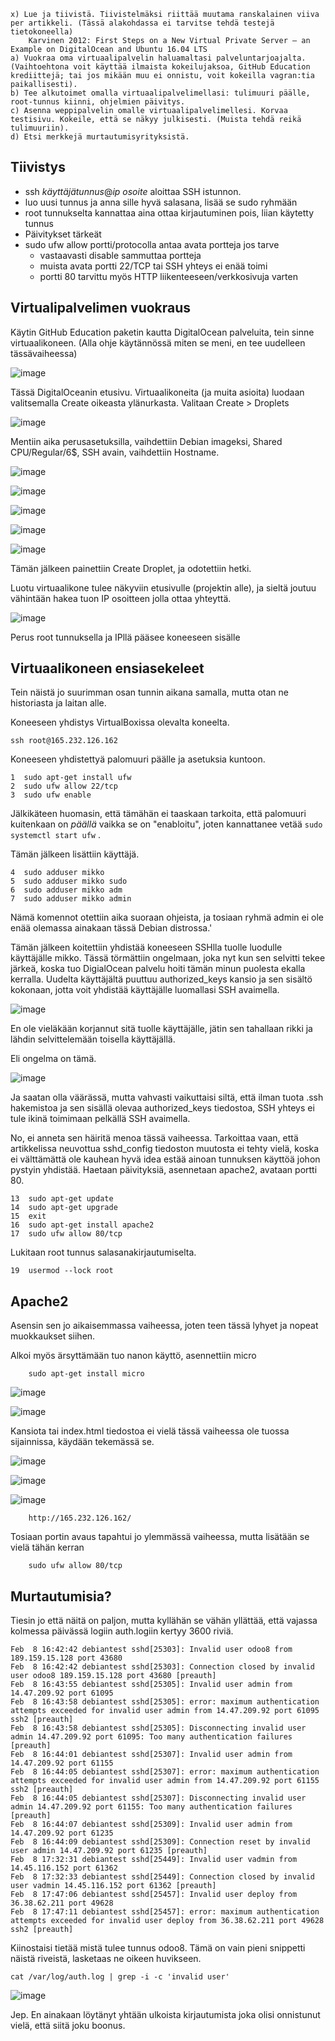     
    x) Lue ja tiivistä. Tiivistelmäksi riittää muutama ranskalainen viiva per artikkeli. (Tässä alakohdassa ei tarvitse tehdä testejä tietokoneella)
        Karvinen 2012: First Steps on a New Virtual Private Server – an Example on DigitalOcean and Ubuntu 16.04 LTS
    a) Vuokraa oma virtuaalipalvelin haluamaltasi palveluntarjoajalta. (Vaihtoehtona voit käyttää ilmaista kokeilujaksoa, GitHub Education krediittejä; tai jos mikään muu ei onnistu, voit kokeilla vagran:tia paikallisesti).
    b) Tee alkutoimet omalla virtuaalipalvelimellasi: tulimuuri päälle, root-tunnus kiinni, ohjelmien päivitys.
    c) Asenna weppipalvelin omalle virtuaalipalvelimellesi. Korvaa testisivu. Kokeile, että se näkyy julkisesti. (Muista tehdä reikä tulimuuriin).
    d) Etsi merkkejä murtautumisyrityksistä.


## Tiivistys

- ssh _käyttäjätunnus_@_ip osoite_ aloittaa SSH istunnon.
- luo uusi tunnus ja anna sille hyvä salasana, lisää se sudo ryhmään
- root tunnukselta kannattaa aina ottaa kirjautuminen pois, liian käytetty tunnus
- Päivitykset tärkeät
- sudo ufw allow portti/protocolla antaa avata portteja jos tarve
    - vastaavasti disable sammuttaa portteja
    - muista avata portti 22/TCP tai SSH yhteys ei enää toimi
    - portti 80 tarvittu myös HTTP liikenteeseen/verkkosivuja varten


## Virtualipalvelimen vuokraus

Käytin GitHub Education paketin kautta DigitalOcean palveluita, tein sinne virtuaalikoneen. (Alla ohje käytännössä miten se meni, en tee uudelleen tässävaiheessa)

![image](https://user-images.githubusercontent.com/122888695/217696642-5dffb9da-8bd4-4188-b855-89ffa4d828d3.png)

Tässä DigitalOceanin etusivu. Virtuaalikoneita (ja muita asioita) luodaan valitsemalla Create oikeasta ylänurkasta. Valitaan Create > Droplets

![image](https://user-images.githubusercontent.com/122888695/217696773-5043539f-af2c-402b-a6b6-d68701d1a205.png)

Mentiin aika perusasetuksilla, vaihdettiin Debian imageksi, Shared CPU/Regular/6$, SSH avain, vaihdettiin Hostname.

![image](https://user-images.githubusercontent.com/122888695/217697053-0c798a26-c842-4617-ad84-64de9af1e5eb.png)

![image](https://user-images.githubusercontent.com/122888695/217697098-5fa417b9-9a4e-4c38-9e2a-fbf90876542c.png)

![image](https://user-images.githubusercontent.com/122888695/217697133-a3eb192c-96cf-4213-962f-5f63c0d0c0dc.png)

![image](https://user-images.githubusercontent.com/122888695/217697164-1dccba89-645d-401d-8dbf-ce0a14a124a2.png)

![image](https://user-images.githubusercontent.com/122888695/217697277-6c71c0bf-8171-4e86-abf6-29db888a3eb5.png)

Tämän jälkeen painettiin Create Droplet, ja odotettiin hetki.

Luotu virtuaalikone tulee näkyviin etusivulle (projektin alle), ja sieltä joutuu vähintään hakea tuon IP osoitteen jolla ottaa yhteyttä.

![image](https://user-images.githubusercontent.com/122888695/217697633-4f0c836f-0553-4b58-9796-8041417bb36e.png)

Perus root tunnuksella ja IPllä pääsee koneeseen sisälle


## Virtuaalikoneen ensiasekeleet

Tein näistä jo suurimman osan tunnin aikana samalla, mutta otan ne historiasta ja laitan alle.

Koneeseen yhdistys VirtualBoxissa olevalta koneelta.

    ssh root@165.232.126.162
    
Koneeseen yhdistettyä palomuuri päälle ja asetuksia kuntoon.

    1  sudo apt-get install ufw
    2  sudo ufw allow 22/tcp
    3  sudo ufw enable

Jälkikäteen huomasin, että tämähän ei taaskaan tarkoita, että palomuuri kuitenkaan on _päällä_ vaikka se on "enabloitu", joten kannattanee vetää `sudo systemctl start ufw` .

Tämän jälkeen lisättiin käyttäjä.

    4  sudo adduser mikko
    5  sudo adduser mikko sudo
    6  sudo adduser mikko adm
    7  sudo adduser mikko admin

Nämä komennot otettiin aika suoraan ohjeista, ja tosiaan ryhmä admin ei ole enää olemassa ainakaan tässä Debian distrossa.'

Tämän jälkeen koitettiin yhdistää koneeseen SSHlla tuolle luodulle käyttäjälle mikko. 
Tässä törmättiin ongelmaan, joka nyt kun sen selvitti tekee järkeä, koska tuo DigialOcean palvelu hoiti tämän minun puolesta ekalla kerralla. 
Uudelta käyttäjältä puuttuu authorized_keys kansio ja sen sisältö kokonaan, jotta voit yhdistää käyttäjälle luomallasi SSH avaimella.

![image](https://user-images.githubusercontent.com/122888695/217700112-e09d2999-64d4-484d-94be-7520378ceb7c.png)

En ole vieläkään korjannut sitä tuolle käyttäjälle, jätin sen tahallaan rikki ja lähdin selvittelemään toisella käyttäjällä.

Eli ongelma on tämä.

![image](https://user-images.githubusercontent.com/122888695/217701081-53104f32-b7bf-461c-9716-21764d2ad713.png)

Ja saatan olla väärässä, mutta vahvasti vaikuttaisi siltä, että ilman tuota .ssh hakemistoa ja sen sisällä olevaa authorized_keys tiedostoa, SSH yhteys ei tule ikinä toimimaan pelkällä SSH avaimella.

No, ei anneta sen häiritä menoa tässä vaiheessa. Tarkoittaa vaan, että artikkelissa neuvottua sshd_config tiedoston muutosta ei tehty vielä, koska ei välttämättä ole kauhean hyvä idea estää ainoan tunnuksen käyttöä johon pystyin yhdistää. Haetaan päivityksiä, asennetaan apache2, avataan portti 80.

    13  sudo apt-get update
    14  sudo apt-get upgrade
    15  exit
    16  sudo apt-get install apache2
    17  sudo ufw allow 80/tcp
   

Lukitaan root tunnus salasanakirjautumiselta.

    19  usermod --lock root



## Apache2

Asensin sen jo aikaisemmassa vaiheessa, joten teen tässä lyhyet ja nopeat muokkaukset siihen.

Alkoi myös ärsyttämään tuo nanon käyttö, asennettiin micro

        sudo apt-get install micro

![image](https://user-images.githubusercontent.com/122888695/217703894-4f6a6838-d662-4d73-bf5d-72453c8281a7.png)

![image](https://user-images.githubusercontent.com/122888695/217704432-58e022d6-eaa2-44b2-b10d-003d3726e02f.png)

Kansiota tai index.html tiedostoa ei vielä tässä vaiheessa ole tuossa sijainnissa, käydään tekemässä se.

![image](https://user-images.githubusercontent.com/122888695/217704910-5ec94b0f-59d8-487c-a361-19db02c6d36d.png)

![image](https://user-images.githubusercontent.com/122888695/217704686-2f16145e-9957-4eff-a7f8-08271361ad7e.png)

![image](https://user-images.githubusercontent.com/122888695/217705160-f90260f2-7503-4b81-9959-03efe66ceb31.png)


        http://165.232.126.162/

Tosiaan portin avaus tapahtui jo ylemmässä vaiheessa, mutta lisätään se vielä tähän kerran

        sudo ufw allow 80/tcp
        
        
## Murtautumisia?

Tiesin jo että näitä on paljon, mutta kyllähän se vähän yllättää, että vajassa kolmessa päivässä logiin auth.logiin kertyy 3600 riviä.
        
    Feb  8 16:42:42 debiantest sshd[25303]: Invalid user odoo8 from 189.159.15.128 port 43680
    Feb  8 16:42:42 debiantest sshd[25303]: Connection closed by invalid user odoo8 189.159.15.128 port 43680 [preauth]
    Feb  8 16:43:55 debiantest sshd[25305]: Invalid user admin from 14.47.209.92 port 61095
    Feb  8 16:43:58 debiantest sshd[25305]: error: maximum authentication attempts exceeded for invalid user admin from 14.47.209.92 port 61095 ssh2 [preauth]
    Feb  8 16:43:58 debiantest sshd[25305]: Disconnecting invalid user admin 14.47.209.92 port 61095: Too many authentication failures [preauth]
    Feb  8 16:44:01 debiantest sshd[25307]: Invalid user admin from 14.47.209.92 port 61155
    Feb  8 16:44:05 debiantest sshd[25307]: error: maximum authentication attempts exceeded for invalid user admin from 14.47.209.92 port 61155 ssh2 [preauth]
    Feb  8 16:44:05 debiantest sshd[25307]: Disconnecting invalid user admin 14.47.209.92 port 61155: Too many authentication failures [preauth]
    Feb  8 16:44:07 debiantest sshd[25309]: Invalid user admin from 14.47.209.92 port 61235
    Feb  8 16:44:09 debiantest sshd[25309]: Connection reset by invalid user admin 14.47.209.92 port 61235 [preauth]
    Feb  8 17:32:31 debiantest sshd[25449]: Invalid user vadmin from 14.45.116.152 port 61362
    Feb  8 17:32:33 debiantest sshd[25449]: Connection closed by invalid user vadmin 14.45.116.152 port 61362 [preauth]
    Feb  8 17:47:06 debiantest sshd[25457]: Invalid user deploy from 36.38.62.211 port 49628
    Feb  8 17:47:11 debiantest sshd[25457]: error: maximum authentication attempts exceeded for invalid user deploy from 36.38.62.211 port 49628 ssh2 [preauth]

Kiinostaisi tietää mistä tulee tunnus odoo8. Tämä on vain pieni snippetti näistä riveistä, lasketaas ne oikeen huvikseen.

    cat /var/log/auth.log | grep -i -c 'invalid user'
    
![image](https://user-images.githubusercontent.com/122888695/217706496-65aa6f15-91e8-4a9e-b54b-1881429f5215.png)

Jep. En ainakaan löytänyt yhtään ulkoista kirjautumista joka olisi onnistunut vielä, että siitä joku boonus.
